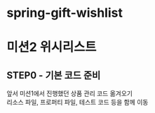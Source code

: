 # spring-gift-wishlist
# 미션2 위시리스트

## STEP0 - 기본 코드 준비
앞서 미션1에서 진행했던 상품 관리 코드 옮겨오기 <br>
리소스 파일, 프로퍼티 파일, 테스트 코드 등을 함께 이동